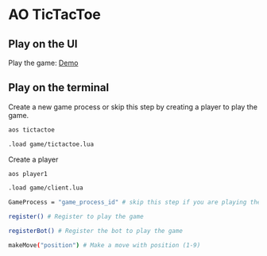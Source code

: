 # AO TicTacToe

## Play on the UI

Play the game: [Demo](https://ao-tictactoe.vercel.app/)

## Play on the terminal

Create a new game process or skip this step by creating a player to play the game.

```sh
aos tictactoe

.load game/tictactoe.lua
```

Create a player

```sh
aos player1

.load game/client.lua

GameProcess = "game_process_id" # skip this step if you are playing the default game process

register() # Register to play the game

registerBot() # Register the bot to play the game

makeMove("position") # Make a move with position (1-9)
```
